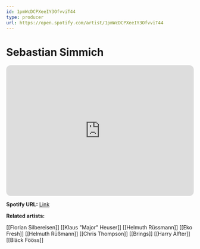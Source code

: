 ```yaml
---
id: 1pmWcDCPXeeIY3OfvviT44
type: producer
url: https://open.spotify.com/artist/1pmWcDCPXeeIY3OfvviT44
---
```

# Sebastian Simmich

<iframe style="border-radius:12px" src="https://open.spotify.com/embed/artist/1pmWcDCPXeeIY3OfvviT44" width="100%" height="352" frameBorder="0" allowfullscreen="" allow="autoplay; clipboard-write; encrypted-media; fullscreen; picture-in-picture" loading="lazy"></iframe>

**Spotify URL:** [Link](https://open.spotify.com/artist/1pmWcDCPXeeIY3OfvviT44)

**Related artists:**

[[Florian Silbereisen]]
[[Klaus "Major" Heuser]]
[[Helmuth Rüssmann]]
[[Eko Fresh]]
[[Helmuth Rüßmann]]
[[Chris Thompson]]
[[Brings]]
[[Harry Alfter]]
[[Bläck Fööss]]
